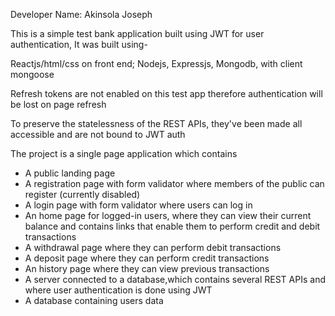 Developer Name: Akinsola Joseph

This is a simple test bank application built using JWT for user authentication, It was built using-

Reactjs/html/css on front end;
Nodejs, Expressjs, Mongodb, with client mongoose

Refresh tokens are not enabled on this test app therefore authentication will be lost on page refresh

To preserve the statelessness of the REST APIs, they've been made all accessible and are not bound to JWT auth

The project is a single page application which contains
- A public landing page
- A registration page with form validator where members of the public can register (currently disabled)
- A login page with form validator where users can log in
- An home page for logged-in users, where they can view their current balance and contains links that enable
  them to perform credit and debit transactions
- A withdrawal page where they can perform debit transactions
- A deposit page where they can perform credit transactions
- An history page where they can view previous transactions
- A server connected to a database,which contains several REST APIs and where user authentication is done using JWT
- A database containing users data